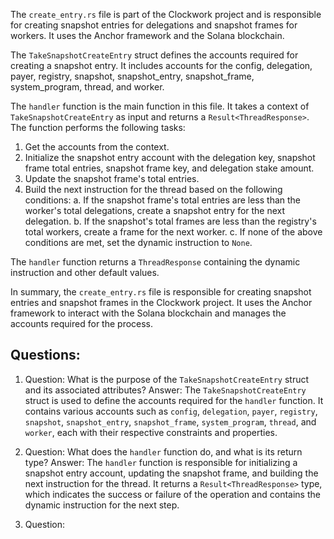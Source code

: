 The `create_entry.rs` file is part of the Clockwork project and is responsible for creating snapshot entries for delegations and snapshot frames for workers. It uses the Anchor framework and the Solana blockchain.

The `TakeSnapshotCreateEntry` struct defines the accounts required for creating a snapshot entry. It includes accounts for the config, delegation, payer, registry, snapshot, snapshot_entry, snapshot_frame, system_program, thread, and worker.

The `handler` function is the main function in this file. It takes a context of `TakeSnapshotCreateEntry` as input and returns a `Result<ThreadResponse>`. The function performs the following tasks:

1. Get the accounts from the context.
2. Initialize the snapshot entry account with the delegation key, snapshot frame total entries, snapshot frame key, and delegation stake amount.
3. Update the snapshot frame's total entries.
4. Build the next instruction for the thread based on the following conditions:
   a. If the snapshot frame's total entries are less than the worker's total delegations, create a snapshot entry for the next delegation.
   b. If the snapshot's total frames are less than the registry's total workers, create a frame for the next worker.
   c. If none of the above conditions are met, set the dynamic instruction to `None`.

The `handler` function returns a `ThreadResponse` containing the dynamic instruction and other default values.

In summary, the `create_entry.rs` file is responsible for creating snapshot entries and snapshot frames in the Clockwork project. It uses the Anchor framework to interact with the Solana blockchain and manages the accounts required for the process.
## Questions: 
 1. Question: What is the purpose of the `TakeSnapshotCreateEntry` struct and its associated attributes?
   Answer: The `TakeSnapshotCreateEntry` struct is used to define the accounts required for the `handler` function. It contains various accounts such as `config`, `delegation`, `payer`, `registry`, `snapshot`, `snapshot_entry`, `snapshot_frame`, `system_program`, `thread`, and `worker`, each with their respective constraints and properties.

2. Question: What does the `handler` function do, and what is its return type?
   Answer: The `handler` function is responsible for initializing a snapshot entry account, updating the snapshot frame, and building the next instruction for the thread. It returns a `Result<ThreadResponse>` type, which indicates the success or failure of the operation and contains the dynamic instruction for the next step.

3. Question: 